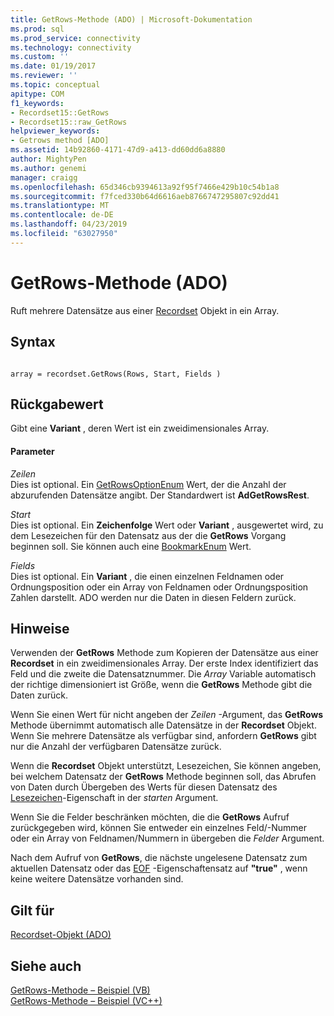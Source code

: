 ```yaml
---
title: GetRows-Methode (ADO) | Microsoft-Dokumentation
ms.prod: sql
ms.prod_service: connectivity
ms.technology: connectivity
ms.custom: ''
ms.date: 01/19/2017
ms.reviewer: ''
ms.topic: conceptual
apitype: COM
f1_keywords:
- Recordset15::GetRows
- Recordset15::raw_GetRows
helpviewer_keywords:
- Getrows method [ADO]
ms.assetid: 14b92860-4171-47d9-a413-dd60dd6a8880
author: MightyPen
ms.author: genemi
manager: craigg
ms.openlocfilehash: 65d346cb9394613a92f95f7466e429b10c54b1a8
ms.sourcegitcommit: f7fced330b64d6616aeb8766747295807c92dd41
ms.translationtype: MT
ms.contentlocale: de-DE
ms.lasthandoff: 04/23/2019
ms.locfileid: "63027950"
---
```

# <a name="getrows-method-ado"></a>GetRows-Methode (ADO)
Ruft mehrere Datensätze aus einer [Recordset](../../../ado/reference/ado-api/recordset-object-ado.md) Objekt in ein Array.  
  
## <a name="syntax"></a>Syntax  
  
```  
  
array = recordset.GetRows(Rows, Start, Fields )  
```  
  
## <a name="return-value"></a>Rückgabewert  
 Gibt eine **Variant** , deren Wert ist ein zweidimensionales Array.  
  
#### <a name="parameters"></a>Parameter  
 *Zeilen*  
 Dies ist optional. Ein [GetRowsOptionEnum](../../../ado/reference/ado-api/getrowsoptionenum.md) Wert, der die Anzahl der abzurufenden Datensätze angibt. Der Standardwert ist **AdGetRowsRest**.  
  
 *Start*  
 Dies ist optional. Ein **Zeichenfolge** Wert oder **Variant** , ausgewertet wird, zu dem Lesezeichen für den Datensatz aus der die **GetRows** Vorgang beginnen soll. Sie können auch eine [BookmarkEnum](../../../ado/reference/ado-api/bookmarkenum.md) Wert.  
  
 *Fields*  
 Dies ist optional. Ein **Variant** , die einen einzelnen Feldnamen oder Ordnungsposition oder ein Array von Feldnamen oder Ordnungsposition Zahlen darstellt. ADO werden nur die Daten in diesen Feldern zurück.  
  
## <a name="remarks"></a>Hinweise  
 Verwenden der **GetRows** Methode zum Kopieren der Datensätze aus einer **Recordset** in ein zweidimensionales Array. Der erste Index identifiziert das Feld und die zweite die Datensatznummer. Die *Array* Variable automatisch der richtige dimensioniert ist Größe, wenn die **GetRows** Methode gibt die Daten zurück.  
  
 Wenn Sie einen Wert für nicht angeben der *Zeilen* -Argument, das **GetRows** Methode übernimmt automatisch alle Datensätze in der **Recordset** Objekt. Wenn Sie mehrere Datensätze als verfügbar sind, anfordern **GetRows** gibt nur die Anzahl der verfügbaren Datensätze zurück.  
  
 Wenn die **Recordset** Objekt unterstützt, Lesezeichen, Sie können angeben, bei welchem Datensatz der **GetRows** Methode beginnen soll, das Abrufen von Daten durch Übergeben des Werts für diesen Datensatz des [Lesezeichen](../../../ado/reference/ado-api/bookmark-property-ado.md)-Eigenschaft in der *starten* Argument.  
  
 Wenn Sie die Felder beschränken möchten, die die **GetRows** Aufruf zurückgegeben wird, können Sie entweder ein einzelnes Feld/-Nummer oder ein Array von Feldnamen/Nummern in übergeben die *Felder* Argument.  
  
 Nach dem Aufruf von **GetRows**, die nächste ungelesene Datensatz zum aktuellen Datensatz oder das [EOF](../../../ado/reference/ado-api/bof-eof-properties-ado.md) -Eigenschaftensatz auf **"true"** , wenn keine weitere Datensätze vorhanden sind.  
  
## <a name="applies-to"></a>Gilt für  
 [Recordset-Objekt (ADO)](../../../ado/reference/ado-api/recordset-object-ado.md)  
  
## <a name="see-also"></a>Siehe auch  
 [GetRows-Methode – Beispiel (VB)](../../../ado/reference/ado-api/getrows-method-example-vb.md)   
 [GetRows-Methode – Beispiel (VC++)](../../../ado/reference/ado-api/getrows-method-example-vc.md)   
